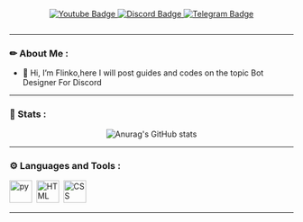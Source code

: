 <div id="header" align="center">

<img src=""/>

</div>

<div align="center">

<a href="https://youtube.com/channel/UC6wxUUCcg25HadmXsjgeklg"> <img src="https://img.shields.io/badge/YouTube-blueviolet?style=for-the-badge&logo=youtube&logoColor=white" alt="Youtube Badge"/> </a>
<a href="https://discord.gg/4jdNhx5fHw"> <img src="https://img.shields.io/badge/Discord-blueviolet?style=for-the-badge&logo=discord&logoColor=white" alt="Discord Badge"/> </a>
<a href="https://t.me/v_flinko"> <img src="https://img.shields.io/badge/Telegram-blueviolet?style=for-the-badge&logo=telegram&logoColor=white" alt="Telegram Badge"/> </a>



<img src="https://komarev.com/ghpvc/?username=vflinko&style=flat-square&color=blue" alt=""/>

</div>

---

### ✏  About Me :
- 👋 Hi, I’m Flinko,here I will post guides and codes on the topic Bot Designer For Discord

---

### 👑  Stats :

<div align="center">

![Anurag's GitHub stats](https://github-readme-stats.vercel.app/api?username=vflinko&show_icons=true&theme=radical)

</div>

---
### ⚙  Languages and Tools :

<img src="https://cdn-icons.flaticon.com/png/512/3098/premium/3098090.png?token=exp=1660801544~hmac=b9dd3c9d492f48b703c8b73e3277ea5a" title="python" alt="py" width="40" height="40"/>&nbsp;
<img src="https://cdn-icons-png.flaticon.com/512/136/136528.png" title="HTML5" alt="HTML" width="40" height="40"/>&nbsp;
<img src="https://cdn-icons-png.flaticon.com/512/136/136527.png" title="CSS3" alt="CSS" width="40" height="40"/>&nbsp;

---

<!---
vflinko/vflinko is a ✨ special ✨ repository because its `README.md` 
--->
